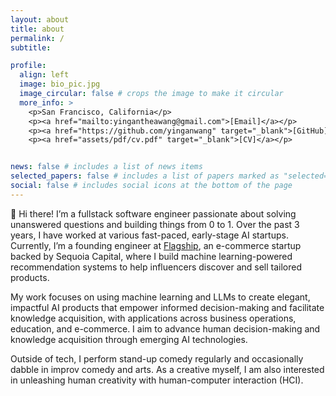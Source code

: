 ```yaml
---
layout: about
title: about
permalink: /
subtitle: 

profile:
  align: left
  image: bio_pic.jpg
  image_circular: false # crops the image to make it circular
  more_info: >
    <p>San Francisco, California</p>
    <p><a href="mailto:yingantheawang@gmail.com">[Email]</a></p>
    <p><a href="https://github.com/yinganwang" target="_blank">[GitHub]</a></p>
    <p><a href="assets/pdf/cv.pdf" target="_blank">[CV]</a></p>


news: false # includes a list of news items
selected_papers: false # includes a list of papers marked as "selected={true}"
social: false # includes social icons at the bottom of the page
---
```

👋 Hi there! I’m a fullstack software engineer passionate about solving unanswered questions and building things from 0 to 1. Over the past 3 years, I have worked at various fast-paced, early-stage AI startups. Currently, I’m a founding engineer at [Flagship](https://about.flagship.shop/), an e-commerce startup backed by Sequoia Capital, where I build machine learning-powered recommendation systems to help influencers discover and sell tailored products.

My work focuses on using machine learning and LLMs to create elegant, impactful AI products that empower informed decision-making and facilitate knowledge acquisition, with applications across business operations, education, and e-commerce. I aim to advance human decision-making and knowledge acquisition through emerging AI technologies.

Outside of tech, I perform stand-up comedy regularly and occasionally dabble in improv comedy and arts. As a creative myself, I am also interested in unleashing human creativity with human-computer interaction (HCI).
